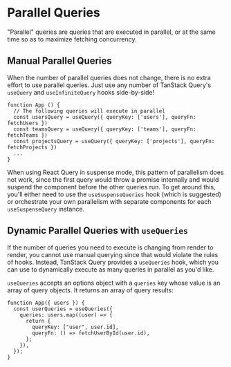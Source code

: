 # Parallel Queries

"Parallel" queries are queries that are executed in parallel, or at the same time so as to maximize fetching concurrency.

## Manual Parallel Queries

When the number of parallel queries does not change, there is no extra effort to use parallel queries. Just use any number of TanStack Query's `useQuery` and `useInfiniteQuery` hooks side-by-side!

```tsx
function App () {
  // The following queries will execute in parallel
  const usersQuery = useQuery({ queryKey: ['users'], queryFn: fetchUsers })
  const teamsQuery = useQuery({ queryKey: ['teams'], queryFn: fetchTeams })
  const projectsQuery = useQuery({ queryKey: ['projects'], queryFn: fetchProjects })
  ...
}
```

When using React Query in suspense mode, this pattern of parallelism does not work, since the first query would throw a promise internally and would suspend the component before the other queries run. To get around this, you'll either need to use the `useSuspenseQueries` hook (which is suggested) or orchestrate your own parallelism with separate components for each `useSuspenseQuery` instance.

## Dynamic Parallel Queries with `useQueries`

If the number of queries you need to execute is changing from render to render, you cannot use manual querying since that would violate the rules of hooks. Instead, TanStack Query provides a `useQueries` hook, which you can use to dynamically execute as many queries in parallel as you'd like.

`useQueries` accepts an options object with a `queries` key whose value is an array of query objects. It returns an array of query results:

```tsx
function App({ users }) {
  const userQueries = useQueries({
    queries: users.map((user) => {
      return {
        queryKey: ["user", user.id],
        queryFn: () => fetchUserById(user.id),
      };
    }),
  });
}
```
